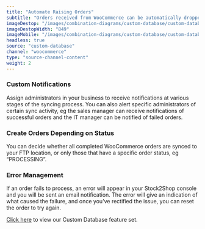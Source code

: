 ```yaml
---
title: "Automate Raising Orders"
subtitle: "Orders received from WooCommerce can be automatically dropped off at an FTP location as flat files."
imageDestop: "/images/combination-diagrams/custom-database/custom-database-woocommerce-orders.svg"
imageDestopWidth: "849"
imageMobile: "/images/combination-diagrams/custom-database/custom-database-woocommerce-orders.svg"
headless: true
source: "custom-database"
channel: "woocommerce"
type: "source-channel-content"
weight: 2
---
```


### Custom Notifications
Assign administrators in your business to receive notifications at various stages of the syncing process. You can also alert specific administrators of certain sync activity, eg the sales manager can receive notifications of successful orders and the IT manager can be notified of failed orders.

### Create Orders Depending on Status
You can decide whether all completed WooCommerce orders are synced to your FTP location, or only those that have a specific order status, eg “PROCESSING”.

### Error Management
If an order fails to process, an error will appear in your Stock2Shop console and you will be sent an email notification. The error will give an indication of what caused the failure, and once you’ve rectified the issue, you can reset the order to try again.

[Click here](/help/features/custom-database/ "Custom Database Features") to view our Custom Database feature set.